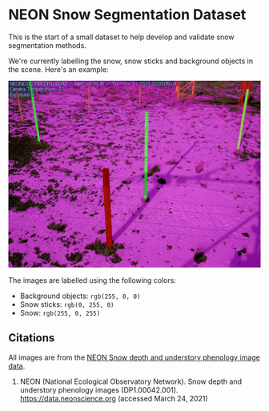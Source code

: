 # NEON Snow Segmentation Dataset

This is the start of a small dataset to help develop and validate snow segmentation methods.

We're currently labelling the snow, snow sticks and background objects in the scene. Here's an example:

<img width="640" src="./example.png"/>

The images are labelled using the following colors:

* Background objects: `rgb(255, 0, 0)`
* Snow sticks: `rgb(0, 255, 0)`
* Snow: `rgb(255, 0, 255)`

## Citations

All images are from the [NEON Snow depth and understory phenology image data](https://data.neonscience.org/data-products/DP1.00042.001).

1. NEON (National Ecological Observatory Network). Snow depth and understory phenology images (DP1.00042.001). https://data.neonscience.org (accessed March 24, 2021)
